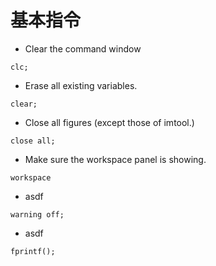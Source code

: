 # 基本指令
* Clear the command window
```
clc;
```
* Erase all existing variables.
```
clear;
```
* Close all figures (except those of imtool.)
```
close all;
```
* Make sure the workspace panel is showing.
```
workspace
```
* asdf
```
warning off;
```
* asdf
```
fprintf();
```

